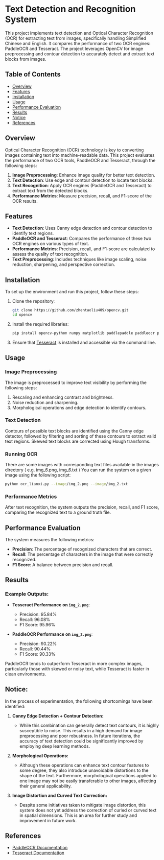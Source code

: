 
# Text Detection and Recognition System

This project implements text detection and Optical Character Recognition (OCR) for extracting text from images, specifically handling Simplified Chinese and English. It compares the performance of two OCR engines: PaddleOCR and Tesseract. The project leverages OpenCV for image preprocessing and contour detection to accurately detect and extract text blocks from images.

## Table of Contents
- [Overview](#overview)
- [Features](#features)
- [Installation](#installation)
- [Usage](#usage)
- [Performance Evaluation](#performance-evaluation)
- [Results](#results)
- [Notice](#notice)
- [References](#references)

## Overview
Optical Character Recognition (OCR) technology is key to converting images containing text into machine-readable data. This project evaluates the performance of two OCR tools, PaddleOCR and Tesseract, through the following steps:
1. **Image Preprocessing**: Enhance image quality for better text detection.
2. **Text Detection**: Use edge and contour detection to locate text blocks.
3. **Text Recognition**: Apply OCR engines (PaddleOCR and Tesseract) to extract text from the detected blocks.
4. **Performance Metrics**: Measure precision, recall, and F1-score of the OCR results.

## Features
- **Text Detection**: Uses Canny edge detection and contour detection to identify text regions.
- **PaddleOCR and Tesseract**: Compares the performance of these two OCR engines on various types of text.
- **Performance Metrics**: Precision, recall, and F1-score are calculated to assess the quality of text recognition.
- **Text Preprocessing**: Includes techniques like image scaling, noise reduction, sharpening, and perspective correction.

## Installation

To set up the environment and run this project, follow these steps:

1. Clone the repository:
   ```bash
   git clone https://github.com/zhentaoliu409/opencv.git
   cd opencv
   ```

2. Install the required libraries:
   ```bash
   pip install opencv-python numpy matplotlib paddlepaddle paddleocr pytesseract
   ```

3. Ensure that [Tesseract](https://github.com/tesseract-ocr/tesseract) is installed and accessible via the command line.

## Usage

### Image Preprocessing
The image is preprocessed to improve text visibility by performing the following steps:
1. Rescaling and enhancing contrast and brightness.
2. Noise reduction and sharpening.
3. Morphological operations and edge detection to identify contours.

### Text Detection
Contours of possible text blocks are identified using the Canny edge detector, followed by filtering and sorting of these contours to extract valid text regions. Skewed text blocks are corrected using Hough transforms.

### Running OCR
There are some images with corresponding text files available in the images directory ( e.g. img_6.png, img_6.txt )
You can run the system on a given image using the following script:

```bash
python ocr_lianxi.py --image/img_2.png --image/img_2.txt
```

### Performance Metrics
After text recognition, the system outputs the precision, recall, and F1 score, comparing the recognized text to a ground truth file.

## Performance Evaluation

The system measures the following metrics:
- **Precision**: The percentage of recognized characters that are correct.
- **Recall**: The percentage of characters in the image that were correctly recognized.
- **F1 Score**: A balance between precision and recall.

## Results

### Example Outputs:
- **Tesseract Performance on `img_2.png`**:
  - Precision: 95.84%
  - Recall: 96.08%
  - F1 Score: 95.96%

- **PaddleOCR Performance on `img_2.png`**:
  - Precision: 90.22%
  - Recall: 90.44%
  - F1 Score: 90.33%

PaddleOCR tends to outperform Tesseract in more complex images, particularly those with skewed or noisy text, while Tesseract is faster in clean environments.

## Notice:

In the process of experimentation, the following shortcomings have been identified:

1. **Canny Edge Detection + Contour Detection:**
   - While this combination can generally detect text contours, it is highly susceptible to noise. This results in a high demand for image preprocessing and poor robustness. In future iterations, the accuracy of text detection could be significantly improved by employing deep learning methods.

2. **Morphological Operations:**
   - Although these operations can enhance text contour features to some degree, they also introduce unavoidable distortions to the shape of the text. Furthermore, morphological operations applied to one image may not be easily transferable to other images, affecting their general applicability.

3. **Image Distortion and Curved Text Correction:**
   - Despite some initiatives taken to mitigate image distortion, this system does not yet address the correction of curled or curved text in spatial dimensions. This is an area for further study and improvement in future work.

## References
- [PaddleOCR Documentation](https://github.com/PaddlePaddle/PaddleOCR)
- [Tesseract Documentation](https://github.com/tesseract-ocr/tesseract)
